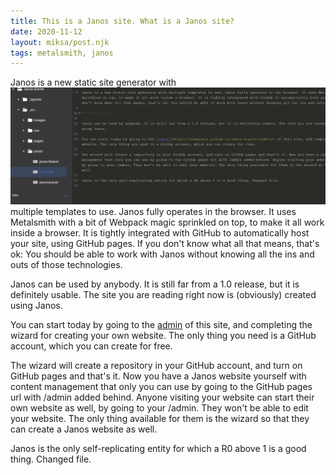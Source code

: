 ```yaml
---
title: This is a Janos site. What is a Janos site?
date: 2020-11-12
layout: miksa/post.njk
tags: metalsmith, janos
---
```


Janos is a new static site generator with ![full resize](/images/full-resize.png "This image should be fully responsive")multiple templates to use. Janos fully operates in the browser. It uses Metalsmith with a bit of Webpack magic sprinkled on top, to make it all work inside a browser. It is tightly integrated with GitHub to automatically host your site, using GitHub pages. If you don't know what all that means, that's ok: You should be able to work with Janos without knowing all the ins and outs of those technologies.

<!-- more -->

Janos can be used by anybody. It is still far from a 1.0 release, but it is definitely usable. The site you are reading right now is (obviously) created using Janos.

You can start today by going to the [admin](https://neumannjs.github.io/Janos-starter/admin/) of this site, and completing the wizard for creating your own website. The only thing you need is a GitHub account, which you can create for free.

The wizard will create a repository in your GitHub account, and turn on GitHub pages and that's it. Now you have a Janos website yourself with content management that only you can use by going to the GitHub pages url with /admin added behind. Anyone visiting your website can start their own website as well, by going to your /admin. They won't be able to edit your website. The only thing available for them is the wizard so that they can create a Janos website as well.

Janos is the only self-replicating entity for which a R0 above 1 is a good thing. Changed file.
